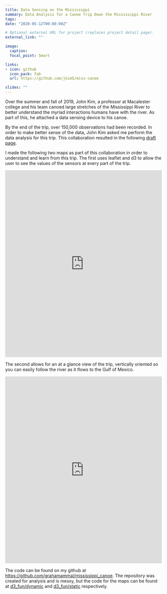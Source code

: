 ```yaml
---
title: Data Sensing on the Mississippi
summary: Data Analysis for a Canoe Trip Down the Mississippi River
tags:
date: "2020-05-12T00:00:00Z"

# Optional external URL for project (replaces project detail page).
external_link: ""

image:
  caption:
  focal_point: Smart

links:
- icon: github
  icon_pack: fab
  url: https://github.com/jkim5/miss-canoe

slides: ""
---
```


Over the summer and fall of 2019, John Kim, a professor at Macalester college and his team canoed large stretches of the Mississippi River to better understand the myriad interactions humans have with the river. As part of this, he attached a data sensing device to his canoe. 

By the end of the trip, over 150,000 observations had been recorded. In order to make better sense of the data, John Kim asked me perform the data analysis for this trip. This collaboration resulted in the following [draft page](http://mississippistudies.org/data-sensing-testing/).


I made the following two maps as part of this collaboration in order to understand and learn from this trip. The first uses leaflet and d3 to allow the user to see the values of the sensors at every part of the trip. 

<div height = "600" width = "100%">
  <iframe height="600" width="100%" src="https://ellengraham.io/miss/dynamic/index.html" scrolling="no" frameborder="0"></iframe>
</div>

The second allows for an at a glance view of the trip, vertically oriented so you can easily follow the river as it flows to the Gulf of Mexico. 

<div height = "600" width = "100%">
  <iframe height="600" width="100%" src="https://ellengraham.io/miss/static/index.html" scrolling="no" frameborder="0"></iframe>
</div>

The code can be found on my github at https://github.com/grahamammal/mississippi_canoe. The repository was created for analysis and is messy, but the code for the maps can be found at [d3_fun/dynamic](https://github.com/grahamammal/mississippi_canoe/tree/master/d3_fun/dynamic) and [d3_fun/static](https://github.com/grahamammal/mississippi_canoe/tree/master/d3_fun/static_map) respectively.  